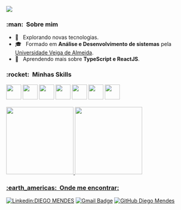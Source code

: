 ![](https://komarev.com/ghpvc/?username=diegom-silva&color=006bed)

<h3> :man: &nbsp;Sobre mim </h3>

- 🤔 &nbsp; Explorando novas tecnologias.
- 🎓 &nbsp; Formado em **Análise e Desenvolvimento de sistemas** pela <a href="https://www.uva.br/">Universidade Veiga de Almeida</a>.
- 🌱 &nbsp; Aprendendo mais sobre **TypeScript e ReactJS**.

<h3> :rocket: &nbsp;Minhas Skills </h3>

<div display="flex">
  <img src="https://cdn.jsdelivr.net/gh/devicons/devicon@latest/icons/html5/html5-original.svg" width="40" height="40"/>
  <img src="https://cdn.jsdelivr.net/gh/devicons/devicon@latest/icons/css3/css3-original.svg" width="40" height="40"/>
  <img src="https://cdn.jsdelivr.net/gh/devicons/devicon@latest/icons/javascript/javascript-original.svg" width="40" height="40"/>         
  <img src="https://cdn.jsdelivr.net/gh/devicons/devicon@latest/icons/sass/sass-original.svg" width="40" height="40" />
  <img src="https://cdn.jsdelivr.net/gh/devicons/devicon@latest/icons/bootstrap/bootstrap-original.svg" width="40" height="40" />  
  <img src="https://cdn.jsdelivr.net/gh/devicons/devicon@latest/icons/typescript/typescript-original.svg" width="40" height="40"/>  
  <img src="https://cdn.jsdelivr.net/gh/devicons/devicon@latest/icons/react/react-original.svg" width="40" height="40" />
          
</div>

<br/>

<div>
<a href="https://github.com/diegom-silva">
<img loading="lazy" height="180em" src="https://github-readme-stats.vercel.app/api/top-langs/?username=diegom-silva&layout=compact&langs_count=7&theme=dracula"/>
<img loading="lazy" height="180em" src="https://github-readme-stats.vercel.app/api?username=diegom-silva&show_icons=true&theme=dracula&include_all_commits=true&count_private=true"/>
</div>

<h3> :earth_americas: &nbsp;Onde me encontrar: </h3> 

[![Linkedin:DIEGO MENDES](https://img.shields.io/badge/-Diego-blue?style=flat-square&logo=Linkedin&logoColor=white&link=https://www.linkedin.com/in/diego-mendes-silva)](https://www.linkedin.com/in/diego-mendes-silva)
[![Gmail Badge](https://img.shields.io/badge/-Email-006bed?style=flat-square&logo=Gmail&logoColor=white&link=mailto:diego.mendes.silva@hotmail.com)](mailto:diego.mendes.silva@hotmail.com)
[![GitHub Diego Mendes]( https://img.shields.io/github/followers/diegom-silva?label=follow&style=social)](https://www.github.com/diegom-silva)


